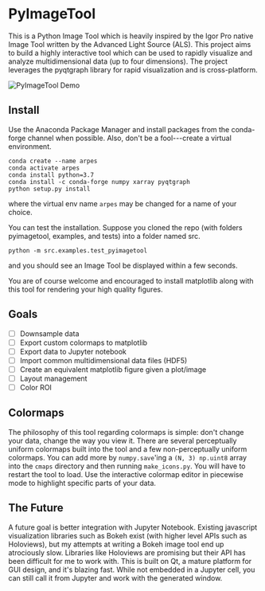 # PyImageTool

This is a Python Image Tool which is heavily inspired by the Igor Pro native Image Tool written by the Advanced Light Source (ALS). This project aims to build a highly interactive tool which can be used to rapidly visualize and analyze multidimensional data (up to four dimensions). The project leverages the pyqtgraph library for rapid visualization and is cross-platform.

![PyImageTool Demo](usage.gif)

## Install

Use the Anaconda Package Manager and install packages from the conda-forge channel when possible. Also, don't be a fool---create a virtual environment.
```
conda create --name arpes
conda activate arpes
conda install python=3.7
conda install -c conda-forge numpy xarray pyqtgraph
python setup.py install
```
where the virtual env name ``arpes`` may be changed for a name of your choice.

You can test the installation. Suppose you cloned the repo (with folders pyimagetool, examples, and tests) into a folder named src.
```
python -m src.examples.test_pyimagetool
```
and you should see an Image Tool be displayed within a few seconds.

You are of course welcome and encouraged to install matplotlib along with this tool for rendering your high quality figures.

## Goals
- [ ] Downsample data
- [ ] Export custom colormaps to matplotlib
- [ ] Export data to Jupyter notebook
- [ ] Import common multidimensional data files (HDF5)
- [ ] Create an equivalent matplotlib figure given a plot/image
- [ ] Layout management
- [ ] Color ROI

## Colormaps

The philosophy of this tool regarding colormaps is simple: don't change your data, change the way you view it. There are several perceptually uniform colormaps built into the tool and a few non-perceptually uniform colormaps. You can add more by ``numpy.save``'ing a ``(N, 3) np.uint8`` array into the ``cmaps`` directory and then running ``make_icons.py``. You will have to restart the tool to load. Use the interactive colormap editor in piecewise mode to highlight specific parts of your data.

## The Future

A future goal is better integration with Jupyter Notebook. Existing javascript visualization libraries such as Bokeh exist (with higher level APIs such as Holoviews), but my attempts at writing a Bokeh image tool end up atrociously slow. Libraries like Holoviews are promising but their API has been difficult for me to work with. This is built on Qt, a mature platform for GUI design, and it's blazing fast. While not embedded in a Jupyter cell, you can still call it from Jupyter and work with the generated window.